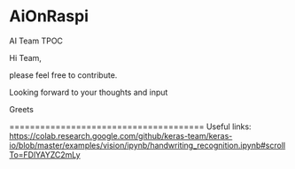 # AiOnRaspi
AI Team TPOC

Hi Team,

please feel free to contribute.

Looking forward to your thoughts and input

Greets



======================================
Useful links:
https://colab.research.google.com/github/keras-team/keras-io/blob/master/examples/vision/ipynb/handwriting_recognition.ipynb#scrollTo=FDlYAYZC2mLy
